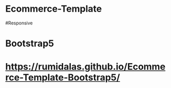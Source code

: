 

# Ecommerce-Template 

#Responsive 

# Bootstrap5

#  https://rumidalas.github.io/Ecommerce-Template-Bootstrap5/

